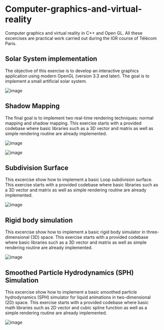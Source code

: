 # Computer-graphics-and-virtual-reality
Computer graphics and virtual reality in C++ and Open GL. 
All these excercises are practical work carried out during the IGR course of Télécom Paris.

## Solar System implementation
The objective of this exercise is to develop an interactive graphics application using modern OpenGL (version 3.3 and later). The goal is to implement a small artificial solar system. 

![image](https://github.com/GiuliaMannaioli/Computer-graphics-and-virtual-reality/assets/101057345/66c7a746-cee2-4535-a422-d9d08ab86a82)


## Shadow Mapping
The final goal is to implement two real-time rendering techniques: normal mapping and shadow
mapping. This exercise starts with a provided codebase where basic libraries such as a 3D vector and matrix as well as simple rendering routine are already implemented.

![image](https://github.com/GiuliaMannaioli/Computer-graphics-and-virtual-reality/assets/101057345/90dda593-d768-4034-ab6f-102dda1bb94e)

![image](https://github.com/GiuliaMannaioli/Computer-graphics-and-virtual-reality/assets/101057345/5d7aa8a9-0af3-4d6d-bd1f-d75c5f6fe5e9)


## Subdivision Surface
This excercise show how to implement a basic Loop subdivision surface. This exercise starts with a provided codebase where basic libraries such as a 3D vector and matrix as well as simple rendering routine are already implemented.

![image](https://github.com/GiuliaMannaioli/Computer-graphics-and-virtual-reality/assets/101057345/f64aa4b5-13a8-4817-9a43-86d47dd883fc)



## Rigid body simulation
This excercise show how to implement a basic rigid body simulator in three-dimensional (3D) space. This exercise starts with a provided codebase where basic libraries such as a 3D vector and matrix as well as simple rendering routine are already implemented.

![image](https://github.com/GiuliaMannaioli/Computer-graphics-and-virtual-reality/assets/101057345/3880de5d-e945-4410-843b-b509013b251f)


## Smoothed Particle Hydrodynamics (SPH) Simulation
This excercise show how to implement a basic smoothed particle hydrodynamics (SPH) simulator for liquid animations in
two-dimensional (2D) space. This exercise starts with a provided codebase where basic math libraries such as 2D vector and cubic
spline function as well as a simple rendering routine are already implemented.

![image](https://github.com/GiuliaMannaioli/Computer-graphics-and-virtual-reality/assets/101057345/36d7bf87-c009-4741-a2b0-d188a445b941)


